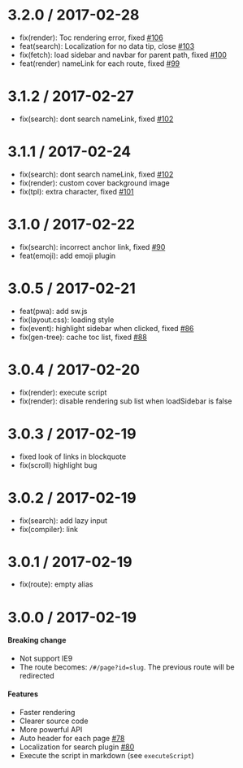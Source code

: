 
3.2.0 / 2017-02-28
==================

  * fix(render): Toc rendering error, fixed [#106](https://github.com/QingWei-Li/docsify/issues/106)
  * feat(search): Localization for no data tip, close [#103](https://github.com/QingWei-Li/docsify/issues/103)
  * fix(fetch): load sidebar and navbar for parent path, fixed [#100](https://github.com/QingWei-Li/docsify/issues/100)
  * feat(render) nameLink for each route, fixed [#99](https://github.com/QingWei-Li/docsify/issues/99)

3.1.2 / 2017-02-27
==================

  * fix(search): dont search nameLink, fixed [#102](https://github.com/QingWei-Li/docsify/issues/102)

3.1.1 / 2017-02-24
==================

  * fix(search): dont search nameLink, fixed [#102](https://github.com/QingWei-Li/docsify/issues/102)
  * fix(render): custom cover background image
  * fix(tpl): extra character, fixed [#101](https://github.com/QingWei-Li/docsify/issues/101)

3.1.0 / 2017-02-22
==================

  * fix(search): incorrect anchor link, fixed [#90](https://github.com/QingWei-Li/docsify/issues/90)
  * feat(emoji): add emoji plugin

3.0.5 / 2017-02-21
==================

  * feat(pwa): add sw.js
  * fix(layout.css): loading style
  * fix(event): highlight sidebar when clicked, fixed [#86](https://github.com/QingWei-Li/docsify/issues/86)
  * fix(gen-tree): cache toc list, fixed [#88](https://github.com/QingWei-Li/docsify/issues/88)

3.0.4 / 2017-02-20
==================

  * fix(render): execute script
  * fix(render): disable rendering sub list when loadSidebar is false

3.0.3 / 2017-02-19
==================

  * fixed look of links in blockquote
  * fix(scroll) highlight bug

3.0.2 / 2017-02-19
==================

  * fix(search): add lazy input
  * fix(compiler): link

3.0.1 / 2017-02-19
==================

  * fix(route): empty alias

3.0.0 / 2017-02-19
==================

#### Breaking change
- Not support IE9
- The route becomes: `/#/page?id=slug`. The previous route will be redirected

#### Features
- Faster rendering
- Clearer source code
- More powerful API
- Auto header for each page [#78](https://github.com/QingWei-Li/docsify/issues/78)
- Localization for search plugin [#80](https://github.com/QingWei-Li/docsify/issues/80)
- Execute the script in markdown (see `executeScript`)
